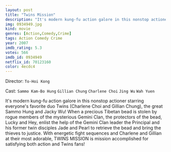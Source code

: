 ```yaml
---
layout: post
title: "Twins Mission"
description: "It's modern kung-fu action galore in this nonstop actioner starring everyone's favorite duo Twins (Charlene Choi and Gillian Chung), the great Sammo Hung and Jacky Wu! When a precious Tibetan bead is stolen by rogue members of the mysterious Gemini Clan, the protectors of the bead, Lucky and Hey, enlist the help of the Gemini Clan leader the Principal and his former twin disciples Jade and Pearl to retrieve the bead and bring the thieves.."
img: 0934949.jpg
kind: movie
genres: [Action,Comedy,Crime]
tags: Action Comedy Crime 
year: 2007
imdb_rating: 5.3
votes: 566
imdb_id: 0934949
netflix_id: 70123160
color: 4ecdc4
---
```

Director: `To-Hoi Kong`  

Cast: `Sammo Kam-Bo Hung` `Gillian Chung` `Charlene Choi` `Jing Wu` `Wah Yuen` 

It's modern kung-fu action galore in this nonstop actioner starring everyone's favorite duo Twins (Charlene Choi and Gillian Chung), the great Sammo Hung and Jacky Wu! When a precious Tibetan bead is stolen by rogue members of the mysterious Gemini Clan, the protectors of the bead, Lucky and Hey, enlist the help of the Gemini Clan leader the Principal and his former twin disciples Jade and Pearl to retrieve the bead and bring the thieves to justice. With energetic fight sequences and Charlene and Gillian at their most adorable, TWINS MISSION is mission accomplished for satisfying both action and Twins fans!